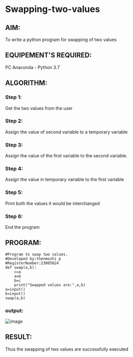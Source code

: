 # Swapping-two-values
## AIM:
To write a python program for swapping of two values
## EQUIPEMENT'S REQUIRED: 
PC
Anaconda - Python 3.7
## ALGORITHM: 
### Step 1:
Get the two values from the user
### Step 2: 
Assign the value of second variable to a temporary variable 
### Step 3: 
Assign the value of the first variable to the second variable.
### Step 4:  
Assign the value in temporary variable to the first variable
### Step 5: 
Print both the values it would be interchanged
### Step 6: 
End the program


## PROGRAM:
```
#Program to swap two values.
#Developed by:thenmozhi p
#RegisterNumber:23005024
def swap(a,b):
    c=a
    a=b
    b=c
    print("Swapped values are:",a,b)
a=input()
b=input()
swap(a,b)

```
### output:

![image](https://github.com/thenmozhi05/Swapping-two-values/assets/140684207/105fc056-74dc-4e18-8663-63e86f199f50)



## RESULT:
Thus the swapping of two values are successfully executed



